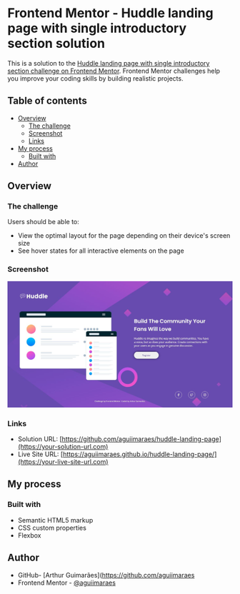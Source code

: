 # Frontend Mentor - Huddle landing page with single introductory section solution

This is a solution to the [Huddle landing page with single introductory section challenge on Frontend Mentor](https://www.frontendmentor.io/challenges/huddle-landing-page-with-a-single-introductory-section-B_2Wvxgi0). Frontend Mentor challenges help you improve your coding skills by building realistic projects. 

## Table of contents

- [Overview](#overview)
  - [The challenge](#the-challenge)
  - [Screenshot](#screenshot)
  - [Links](#links)
- [My process](#my-process)
  - [Built with](#built-with)
- [Author](#author)

## Overview

### The challenge

Users should be able to:

- View the optimal layout for the page depending on their device's screen size
- See hover states for all interactive elements on the page

### Screenshot

![](https://raw.githubusercontent.com/aguiimaraes/huddle-landing-page/master/design/screenshot.JPG)

### Links

- Solution URL: [https://github.com/aguiimaraes/huddle-landing-page](https://your-solution-url.com)
- Live Site URL: [https://aguiimaraes.github.io/huddle-landing-page/](https://your-live-site-url.com)

## My process

### Built with

- Semantic HTML5 markup
- CSS custom properties
- Flexbox

## Author

- GitHub- [Arthur Guimarães](https://github.com/aguiimaraes
- Frontend Mentor - [@aguiimaraes](https://www.frontendmentor.io/profile/aguiimaraes)